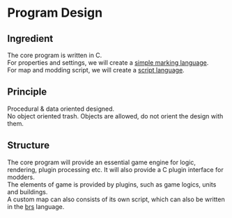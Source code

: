 # Program Design

## Ingredient

The core program is written in C.  
For properties and settings, we will create a [simple marking language](specs/brm.md).  
For map and modding script, we will create a [script language](specs/brs.md).

## Principle

Procedural & data oriented designed.  
No object oriented trash. Objects are allowed, do not orient the design with them.

## Structure

The core program will provide an essential game engine for logic, rendering, plugin processing etc.
It will also provide a C plugin interface for modders.  
The elements of game is provided by plugins, such as game logics, units and buildings.  
A custom map can also consists of its own script, which can also be written in the [brs](specs/brs.md) language.
